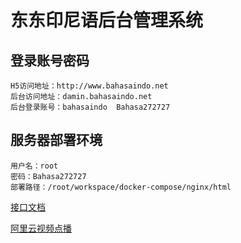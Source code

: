 # 东东印尼语后台管理系统

## 登录账号密码
```
H5访问地址：http://www.bahasaindo.net
后台访问地址：damin.bahasaindo.net
后台登录账号：bahasaindo  Bahasa272727
```

## 服务器部署环境
```
用户名：root
密码：Bahasa272727
部署路径：/root/workspace/docker-compose/nginx/html
```


[接口文档](https://apifox.com/apidoc/shared-a097a8db-0288-43b3-a971-66dd2bc52cc5)

[阿里云视频点播](https://help.aliyun.com/zh/vod/developer-reference/online-trial-and-source-code-of-demos?spm=a2c4g.11186623.0.0.613875a7Mu94hi)


